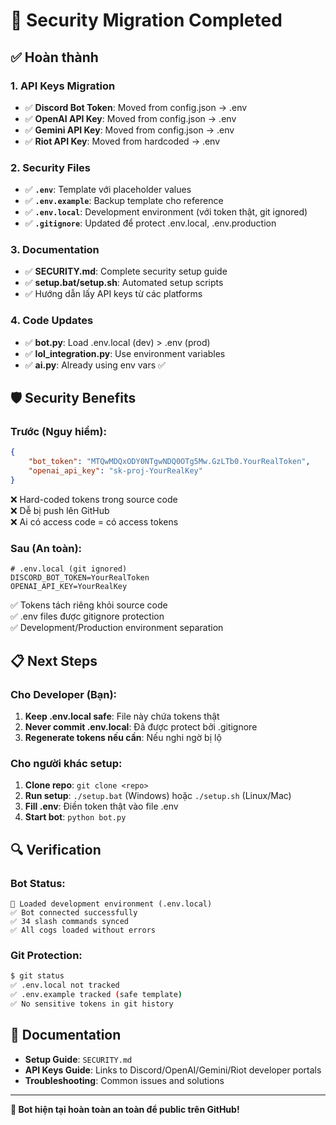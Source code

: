 # 🔐 Security Migration Completed

## ✅ Hoàn thành

### 1. API Keys Migration
- ✅ **Discord Bot Token**: Moved from config.json → .env
- ✅ **OpenAI API Key**: Moved from config.json → .env  
- ✅ **Gemini API Key**: Moved from config.json → .env
- ✅ **Riot API Key**: Moved from hardcoded → .env

### 2. Security Files
- ✅ **`.env`**: Template với placeholder values
- ✅ **`.env.example`**: Backup template cho reference
- ✅ **`.env.local`**: Development environment (với token thật, git ignored)
- ✅ **`.gitignore`**: Updated để protect .env.local, .env.production

### 3. Documentation
- ✅ **SECURITY.md**: Complete security setup guide
- ✅ **setup.bat/setup.sh**: Automated setup scripts
- ✅ Hướng dẫn lấy API keys từ các platforms

### 4. Code Updates
- ✅ **bot.py**: Load .env.local (dev) > .env (prod)
- ✅ **lol_integration.py**: Use environment variables
- ✅ **ai.py**: Already using env vars ✅

## 🛡️ Security Benefits

### Trước (Nguy hiểm):
```json
{
    "bot_token": "MTQwMDQxODY0NTgwNDQ0OTg5Mw.GzLTb0.YourRealToken",
    "openai_api_key": "sk-proj-YourRealKey"
}
```
❌ Hard-coded tokens trong source code  
❌ Dễ bị push lên GitHub  
❌ Ai có access code = có access tokens

### Sau (An toàn):
```env
# .env.local (git ignored)
DISCORD_BOT_TOKEN=YourRealToken
OPENAI_API_KEY=YourRealKey
```
✅ Tokens tách riêng khỏi source code  
✅ .env files được gitignore protection  
✅ Development/Production environment separation

## 📋 Next Steps

### Cho Developer (Bạn):
1. **Keep .env.local safe**: File này chứa tokens thật
2. **Never commit .env.local**: Đã được protect bởi .gitignore
3. **Regenerate tokens nếu cần**: Nếu nghi ngờ bị lộ

### Cho người khác setup:
1. **Clone repo**: `git clone <repo>`
2. **Run setup**: `./setup.bat` (Windows) hoặc `./setup.sh` (Linux/Mac)
3. **Fill .env**: Điền token thật vào file .env
4. **Start bot**: `python bot.py`

## 🔍 Verification

### Bot Status:
```
🔧 Loaded development environment (.env.local)
✅ Bot connected successfully
✅ 34 slash commands synced
✅ All cogs loaded without errors
```

### Git Protection:
```bash
$ git status
✅ .env.local not tracked
✅ .env.example tracked (safe template)
✅ No sensitive tokens in git history
```

## 📖 Documentation

- **Setup Guide**: `SECURITY.md`
- **API Keys Guide**: Links to Discord/OpenAI/Gemini/Riot developer portals
- **Troubleshooting**: Common issues and solutions

---

**🎉 Bot hiện tại hoàn toàn an toàn để public trên GitHub!**
